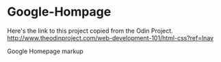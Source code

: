 Google-Hompage
==============
Here's the link to this project copied from the Odin Project.
http://www.theodinproject.com/web-development-101/html-css?ref=lnav

Google Homepage markup
